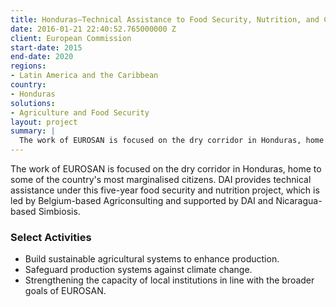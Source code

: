 ```yaml
---
title: Honduras—Technical Assistance to Food Security, Nutrition, and Climate Resilience in the Dry Corridor (EUROSAN)
date: 2016-01-21 22:40:52.765000000 Z
client: European Commission
start-date: 2015
end-date: 2020
regions:
- Latin America and the Caribbean
country:
- Honduras
solutions:
- Agriculture and Food Security
layout: project
summary: |
  The work of EUROSAN is focused on the dry corridor in Honduras, home to some of the country's most marginalised citizens. DAI provides technical assistance under this five-year food security and nutrition project, which is led by Belgium-based Agriconsulting and supported by DAI and Nicaragua-based Simbiosis.
---
```

The work of EUROSAN is focused on the dry corridor in Honduras, home to some of the country's most marginalised citizens. DAI provides technical assistance under this five-year food security and nutrition project, which is led by Belgium-based Agriconsulting and supported by DAI and Nicaragua-based Simbiosis.

### Select Activities

* Build sustainable agricultural systems to enhance production.
* Safeguard production systems against climate change.
* Strengthening the capacity of local institutions in line with the broader goals of EUROSAN.
